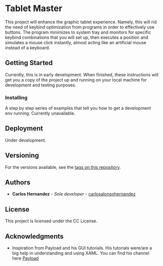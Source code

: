 # Tablet Master

This project will enhance the graphic tablet experience. Namely, this will rid the need of keybind optimization from programs in order to effectively use buttons. The program minimizes to system tray and monitors for specific keybind combinations that you will set up, then executes a position and simulates a mouse click instantly, almost acting like an artificial mouse instead of a keyboard.

## Getting Started

Currently, this is in early development. When finished, these instructions will get you a copy of the project up and running on your local machine for development and testing purposes.

### Installing

A step by step series of examples that tell you how to get a development env running. Currently unavailable.

## Deployment

Under development. 

## Versioning

For the versions available, see the [tags on this repository](https://github.com/carlosalonsohernandez/tablet-master). 

## Authors

* **Carlos Hernandez** - *Sole developer* - [carlosalonsohernandez](https://github.com/carlosalonsohernandez)


## License

This project is licensed under the CC License.

## Acknowledgments

* Inspiration from Payload and his GUI tutorials. His tutorials were/are a big help in understanding and using XAML. You can find his channel here [Payload](https://www.youtube.com/channel/UCOoKt2u-bE1NuELXSFaEdUw/featured)
